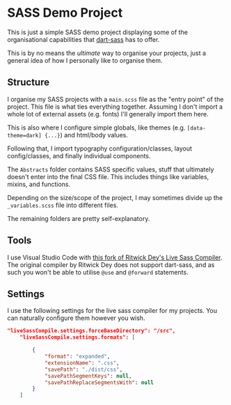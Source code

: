 # SASS Demo Project

This is just a simple SASS demo project displaying some of the organisational capabilities that [dart-sass](https://github.com/sass/dart-sass) has to offer.

This is by no means the _ultimate_ way to organise your projects, just a general idea of how I personally like to organise them.

## Structure

I organise my SASS projects with a `main.scss` file as the "entry point" of the project. This file is what ties everything together. Assuming I don't import a whole lot of external assets (e.g. fonts) I'll generally import them here.

This is also where I configure simple globals, like themes (e.g. `[data-theme=dark] {...}`) and html/body values.

Following that, I import typography configuration/classes, layout config/classes, and finally individual components.

The `Abstracts` folder contains SASS specific values, stuff that ultimately doesn't enter into the final CSS file. This includes things like variables, mixins, and functions.

Depending on the size/scope of the project, I may sometimes divide up the `_variables.scss` file into different files.

The remaining folders are pretty self-explanatory.

## Tools

I use Visual Studio Code with [this fork of Ritwick Dey's Live Sass Compiler](https://marketplace.visualstudio.com/items?itemName=glenn2223.live-sass). The original compiler by Ritwick Dey does not support dart-sass, and as such you won't be able to utilise `@use` and `@forward` statements.

## Settings

I use the following settings for the live sass compiler for my projects. You can naturally configure them however you wish.

```json
"liveSassCompile.settings.forceBaseDirectory": "/src",
    "liveSassCompile.settings.formats": [

        {
            "format": "expanded",
            "extensionName": ".css",
            "savePath": "./dist/css",
            "savePathSegmentKeys": null,
            "savePathReplaceSegmentsWith": null
        }
    ]
```
